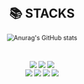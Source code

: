 <div align=center><h1>📚 STACKS</h1></div>
<div align=center> 

![Anurag's GitHub stats](https://github-readme-stats.vercel.app/api?username=NohHandeul&show_icons=true&theme=radical)

<br>


 <img src="https://img.shields.io/badge/firebase-FFCA28?style=for-the-badge&logo=firebase&logoColor=white"></a>
   <img src="https://img.shields.io/badge/html5-E34F26?style=for-the-badge&logo=html5&logoColor=white">
  <img src="https://img.shields.io/badge/gradle-02303A?style=for-the-badge&logo=gradle&logoColor=white"></a>
<br>
<img src="https://img.shields.io/badge/mysql-4479A1?style=for-the-badge&logo=mysql&logoColor=white"></a>
  <img src="https://img.shields.io/badge/spring-6DB33F?style=for-the-badge&logo=spring&logoColor=white"></a>
  <img src="https://img.shields.io/badge/mariaDB-003545?style=for-the-badge&logo=mariaDB&logoColor=white"></a>
      <img src="https://img.shields.io/badge/SpringSecurity-1DB954?style=for-the-badge&logo=SpringSecurity&logoColor=green"></a>
